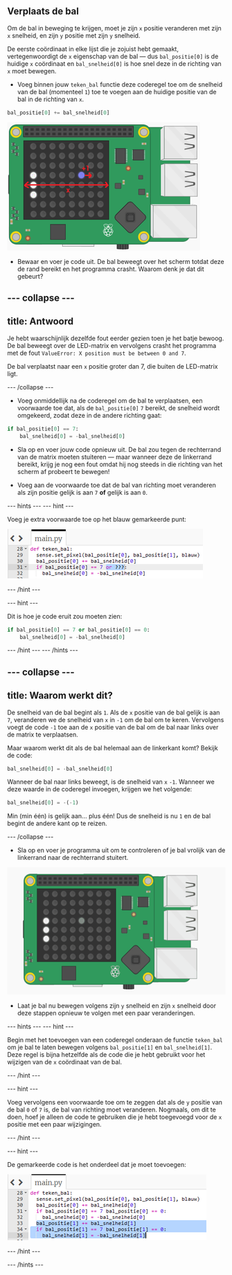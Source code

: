 ## Verplaats de bal

Om de bal in beweging te krijgen, moet je zijn `x` positie veranderen met zijn `x` snelheid, en zijn `y` positie met zijn `y` snelheid.

De eerste coördinaat in elke lijst die je zojuist hebt gemaakt, vertegenwoordigt de `x` eigenschap van de bal — dus `bal_positie[0]` is de huidige `x` coördinaat en `bal_snelheid[0]` is hoe snel deze in de richting van `x` moet bewegen.

+ Voeg binnen jouw `teken_bal` functie deze coderegel toe om de snelheid van de bal (momenteel `1`) toe te voegen aan de huidige positie van de bal in de richting van `x`.

``` python
bal_positie[0] += bal_snelheid[0]
```

![Snelheid x](images/velocity-x.png)

+ Bewaar en voer je code uit. De bal beweegt over het scherm totdat deze de rand bereikt en het programma crasht. Waarom denk je dat dit gebeurt?

--- collapse ---
---
title: Antwoord
---

Je hebt waarschijnlijk dezelfde fout eerder gezien toen je het batje bewoog. De bal beweegt over de LED-matrix en vervolgens crasht het programma met de fout `ValueError: X position must be between 0 and 7`.

De bal verplaatst naar een `x` positie groter dan 7, die buiten de LED-matrix ligt.

--- /collapse ---

+ Voeg onmiddellijk na de coderegel om de bal te verplaatsen, een voorwaarde toe dat, als de `bal_positie[0]` `7` bereikt, de snelheid wordt omgekeerd, zodat deze in de andere richting gaat:

``` python
if bal_positie[0] == 7:
    bal_snelheid[0] = -bal_snelheid[0]
```

+ Sla op en voer jouw code opnieuw uit. De bal zou tegen de rechterrand van de matrix moeten stuiteren — maar wanneer deze de linkerrand bereikt, krijg je nog een fout omdat hij nog steeds in die richting van het scherm af probeert te bewegen!

+ Voeg aan de voorwaarde toe dat de bal van richting moet veranderen als zijn positie gelijk is aan `7` **of** gelijk is aan `0`.

--- hints ---
 --- hint ---

Voeg je extra voorwaarde toe op het blauw gemarkeerde punt:

![Toevoegen aan voorwaarde](images/add-to-conditional.png)

--- /hint ---

--- hint ---

Dit is hoe je code eruit zou moeten zien:
``` python
if bal_positie[0] == 7 or bal_positie[0] == 0:
    bal_snelheid[0] = -bal_snelheid[0]
```

--- /hint --- --- /hints ---

--- collapse ---
---
title: Waarom werkt dit?
---

De snelheid van de bal begint als `1`. Als de `x` positie van de bal gelijk is aan `7`, veranderen we de snelheid van `x` in `-1` om de bal om te keren. Vervolgens voegt de code `-1` toe aan de `x` positie van de bal om de bal naar links over de matrix te verplaatsen.

Maar waarom werkt dit als de bal helemaal aan de linkerkant komt? Bekijk de code:

```python
bal_snelheid[0] = -bal_snelheid[0]
```

Wanneer de bal naar links beweegt, is de snelheid van `x` `-1`. Wanneer we deze waarde in de coderegel invoegen, krijgen we het volgende:

```python
bal_snelheid[0] = -(-1)
```

Min (min één) is gelijk aan... plus één! Dus de snelheid is nu `1` en de bal begint de andere kant op te reizen.

--- /collapse ---

+ Sla op en voer je programma uit om te controleren of je bal vrolijk van de linkerrand naar de rechterrand stuitert.

![Stuiterbal](images/bouncing-ball.gif)

+ Laat je bal nu bewegen volgens zijn `y` snelheid en zijn `x` snelheid door deze stappen opnieuw te volgen met een paar veranderingen.

--- hints ---
 --- hint ---

Begin met het toevoegen van een coderegel onderaan de functie `teken_bal` om je bal te laten bewegen volgens `bal_positie[1]` en `bal_snelheid[1]`. Deze regel is bijna hetzelfde als de code die je hebt gebruikt voor het wijzigen van de `x` coördinaat van de bal.

--- /hint ---

--- hint ---

Voeg vervolgens een voorwaarde toe om te zeggen dat als de `y` positie van de bal `0` of `7` is, de bal van richting moet veranderen. Nogmaals, om dit te doen, hoef je alleen de code te gebruiken die je hebt toegevoegd voor de `x` positie met een paar wijzigingen.

--- /hint ---

--- hint ---

De gemarkeerde code is het onderdeel dat je moet toevoegen:

![De bal omhoog bewegen](images/hint-draw-ball.png)

--- /hint ---

--- /hints ---
